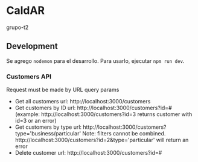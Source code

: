 # CaldAR

grupo-t2

## Development
Se agrego `nodemon` para el desarrollo. Para usarlo, ejecutar `npm run dev`.  
  
### Customers API
Request must be made by URL query params  
* Get all customers url: http://localhost:3000/customers
* Get customers by ID url: http://localhost:3000/customers?id=# (example: http://localhost:3000/customers?id=3 returns customer with id=3 or an error)
* Get customers by type url: http://localhost:3000/customers?type='business/particular'
Note: filters cannot be combined. http://localhost:3000/customers?id=2&type='particular' will return an error  
* Delete customer url: http://localhost:3000/customers?id=#
